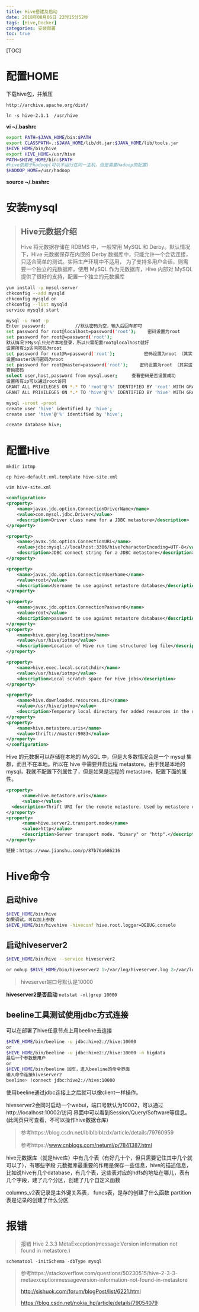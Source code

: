 ```yaml
---
title: Hive搭建及启动
date: 2018年08月06日 22时15分52秒
tags: [Hive,Docker]
categories: 安装部署
toc: true
---
```


[TOC]
# 配置HOME

下载hive包，并解压

```
http://archive.apache.org/dist/
```

`ln -s hive-2.1.1  /usr/hive`


**vi ~/.bashrc**

```bash
export PATH=$JAVA_HOME/bin:$PATH
export CLASSPATH=.:$JAVA_HOME/lib/dt.jar:$JAVA_HOME/lib/tools.jar
$HIVE_HOME/bin/hive
export HIVE_HOME=/usr/hive
PATH=$HIVE_HOME/bin:$PATH
#hive依赖于hadoop(可以不运行在同一主机，但是需要hadoop的配置)
$HADOOP_HOME=/usr/hadoop
```

**source ~/.bashrc**

<!--more -->

# 安装mysql

> ## Hive元数据介绍
>
> Hive 将元数据存储在 RDBMS 中，一般常用 MySQL 和 Derby。默认情况下，Hive 元数据保存在内嵌的 Derby 数据库中，只能允许一个会话连接，只适合简单的测试。实际生产环境中不适用， 为了支持多用户会话，则需要一个独立的元数据库，使用 MySQL 作为元数据库，Hive 内部对 MySQL 提供了很好的支持，配置一个独立的元数据库

```bash
yum install -y mysql-server
chkconfig --add mysqld
chkconfig mysqld on
chkconfig --list mysqld
service mysqld start

mysql -u root -p
Enter password:           //默认密码为空，输入后回车即可
set password for root@localhost=password('root'); 　　密码设置为root
set password for root@=password('root');
默认情况下Mysql只允许本地登录，所以只需配置root@localhost就好
设置所有ip访问密码为root
set password for root@%=password('root'); 　　　　　　密码设置为root （其实这一步可以不配）
设置master访问密码为root
set password for root@master=password('root'); 　　密码设置为root （其实这一步可以不配）
查询密码
select user,host,password from mysql.user;  　　查看密码是否设置成功
设置所有ip可以通过root访问
GRANT ALL PRIVILEGES ON *.* TO 'root'@'%' IDENTIFIED BY 'root' WITH GRANT OPTION;
GRANT ALL PRIVILEGES ON *.* TO 'hive'@'%' IDENTIFIED BY 'hive' WITH GRANT OPTION;

mysql -uroot -proot
create user 'hive' identified by 'hive';
create user 'hive'@'%' identified by 'hive';

create database hive;
```




# 配置Hive

`mkdir iotmp`

`cp hive-default.xml.template hive-site.xml`

`vim hive-site.xml`
```xml
<configuration>
<property>
    <name>javax.jdo.option.ConnectionDriverName</name>
    <value>com.mysql.jdbc.Driver</value>
    <description>Driver class name for a JDBC metastore</description>
</property>

<property>
    <name>javax.jdo.option.ConnectionURL</name>
    <value>jdbc:mysql://localhost:3306/hive?characterEncoding=UTF-8</value>
    <description>JDBC connect string for a JDBC metastore</description>
</property>

<property>
    <name>javax.jdo.option.ConnectionUserName</name>
    <value>root</value>
    <description>Username to use against metastore database</description>
</property>

<property>
    <name>javax.jdo.option.ConnectionPassword</name>
    <value>root</value>
    <description>password to use against metastore database</description>
</property>
<property>
    <name>hive.querylog.location</name>
    <value>/usr/hive/iotmp</value>
    <description>Location of Hive run time structured log file</description>
</property>

<property>
    <name>hive.exec.local.scratchdir</name>
    <value>/usr/hive/iotmp</value>
    <description>Local scratch space for Hive jobs</description>
</property>

<property>
    <name>hive.downloaded.resources.dir</name>
    <value>/usr/hive/iotmp</value>
    <description>Temporary local directory for added resources in the remote file system.</description>
</property>
<property>
	<name>hive.metastore.uris</name>
	<value>thrift://master:9083</value>
</property>
</configuration>
```
Hive 的元数据可以存储在本地的 MySQL 中，但是大多数情况会是一个 mysql 集群，而且不在本地。所以在 hive 中需要开启远程 metastore。由于我是本地的 mysql，我就不配置下列属性了，但是如果是远程的 metastore，配置下面的属性。
```xml
<property>
      <name>hive.metastore.uris</name>
      <value></value>
  <description>Thrift URI for the remote metastore. Used by metastore client to connect to remote metastore.</description>
</property>
<property>
      <name>hive.server2.transport.mode</name>
      <value>http</value>
      <description>Server transport mode. "binary" or "http".</description>
</property>

链接：https://www.jianshu.com/p/87b76a686216
```

# Hive命令

## 启动hive

```bash
$HIVE_HOME/bin/hive
如果调试，可以加上参数
$HIVE_HOME/bin/hivehive -hiveconf hive.root.logger=DEBUG,console
```

## 启动hiveserver2

```bash
$HIVE_HOME/bin/hive --service hiveserver2

or nohup $HIVE_HOME/bin/hiveserver2 1>/var/log/hiveserver.log 2>/var/log/hiveserver.err &
```

> hiveserver端口号默认是10000

**hiveserver2是否启动**
`netstat -nl|grep 10000`

## beeline工具测试使用jdbc方式连接

可以在部署了hive任意节点上用beeline去连接

```bash
$HIVE_HOME/bin/beeline -u jdbc:hive2://hive:10000
or
$HIVE_HOME/bin/beeline -u jdbc:hive2://hive:10000 -n bigdata 
最后一个参数是用户
or 
$HIVE_HOME/bin/beeline 回车，进入beeline的命令界面 
输入命令连接hiveserver2 
beeline> !connect jdbc:hive2://hive:10000 
```

使用beeline通过jdbc连接上之后就可以像client一样操作。

hiveserver2会同时启动一个webui，端口号默认为10002，可以通过http://localhost:10002/访问
界面中可以看到Session/Query/Software等信息。(此网页只可查看，不可以操作hive数据仓库)

> 参考https://blog.csdn.net/lblblblblzdx/article/details/79760959
>
> 参考https://www.cnblogs.com/netuml/p/7841387.html



hive元数据库（就是hive库）中有几个表（有好几十个，但只需要记住其中几个就可以了），有哪些字段 
元数据库最重要的作用是保存一些信息，hive的描述信息，比如说hive有几个database，有几个表，这些表对应的hdfs的地址在哪儿，表有几个字段，建了几个分区，创建了几个自定义函数

columns_v2表记录是主外键关系表， 
funcs表，是存的创建了什么函数 
partition表是记录的创建了什么分区 

# 报错

> 报错 Hive 2.3.3 MetaException(message:Version information not found in metastore.)

```
schematool -initSchema -dbType mysql
```

> 参考https://stackoverflow.com/questions/50230515/hive-2-3-3-metaexceptionmessageversion-information-not-found-in-metastore
>
> http://sishuok.com/forum/blogPost/list/6221.html
>
> https://blog.csdn.net/nokia_hp/article/details/79054079



